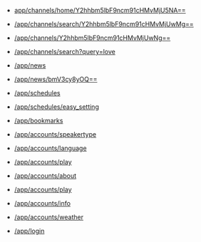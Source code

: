 * <a href="https://staging.monstar.ch/app/channels/home/Y2hhbm5lbF9ncm91cHMvMjU5NA==">app/channels/home/Y2hhbm5lbF9ncm91cHMvMjU5NA==</a> 

* <a href="https://staging.monstar.ch/app/channels/search/Y2hhbm5lbF9ncm91cHMvMjUwMg==13413241234123">/app/channels/search/Y2hhbm5lbF9ncm91cHMvMjUwMg==</a> 

* <a href="https://staging.monstar.ch/app/channels/Y2hhbm5lbF9ncm91cHMvMjUwNg==">/app/channels/Y2hhbm5lbF9ncm91cHMvMjUwNg==</a> 

* <a href="https://staging.monstar.ch/app/channels/search/?query=love">/app/channels/search?query=love</a> 

* <a href="https://staging.monstar.ch/app/news">/app/news</a> 

* <a href="https://staging.monstar.ch/app/news/bmV3cy8yOQ==">/app/news/bmV3cy8yOQ==</a> 

* <a href="https://staging.monstar.ch/app/schedules">/app/schedules</a> 

* <a href="https://staging.monstar.ch/app/schedules/easy_setting">/app/schedules/easy_setting</a> 

* <a href="https://staging.monstar.ch/app/bookmarks">/app/bookmarks</a> 

* <a href="https://staging.monstar.ch/app/accounts/speakertype">/app/accounts/speakertype</a> 

* <a href="https://staging.monstar.ch/app/accounts/language">/app/accounts/language</a> 

* <a href="https://staging.monstar.ch/app/accounts/play">/app/accounts/play</a> 

* <a href="https://staging.monstar.ch/app/accounts/about">/app/accounts/about</a> 

* <a href="https://staging.monstar.ch/app/accounts/play">/app/accounts/play</a> 

* <a href="https://staging.monstar.ch/app/accounts/info">/app/accounts/info</a> 

* <a href="https://staging.monstar.ch/app/accounts/weather">/app/accounts/weather</a> 

* <a href="https://staging.monstar.ch/app/login">/app/login</a> 
